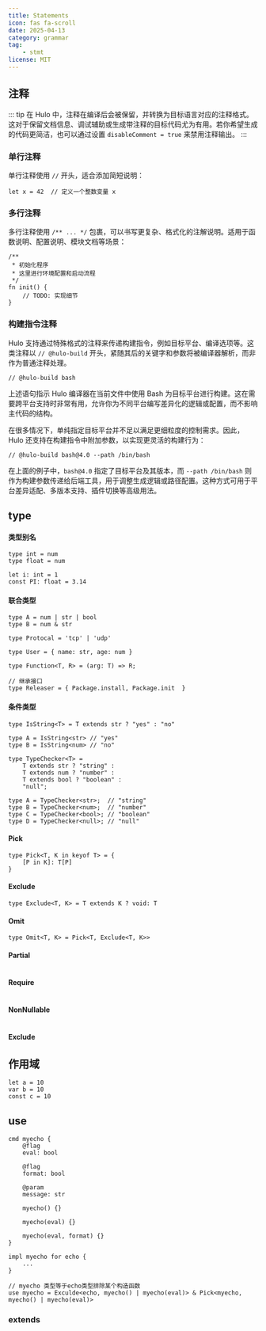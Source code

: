```yaml
---
title: Statements
icon: fas fa-scroll
date: 2025-04-13
category: grammar
tag: 
    - stmt
license: MIT
---
```


## 注释

::: tip 
在 Hulo 中，注释在编译后会被保留，并转换为目标语言对应的注释格式。这对于保留文档信息、调试辅助或生成带注释的目标代码尤为有用。若你希望生成的代码更简洁，也可以通过设置 `disableComment = true` 来禁用注释输出。
:::

### 单行注释

单行注释使用 `//` 开头，适合添加简短说明：
```hulo
let x = 42  // 定义一个整数变量 x
```

### 多行注释

多行注释使用 `/** ... */` 包裹，可以书写更复杂、格式化的注解说明。适用于函数说明、配置说明、模块文档等场景：

```hulo
/**
 * 初始化程序
 * 这里进行环境配置和启动流程
 */
fn init() {
    // TODO: 实现细节
}
```

### 构建指令注释

Hulo 支持通过特殊格式的注释来传递构建指令，例如目标平台、编译选项等。这类注释以 `// @hulo-build` 开头，紧随其后的关键字和参数将被编译器解析，而非作为普通注释处理。
```hulo
// @hulo-build bash
```

上述语句指示 Hulo 编译器在当前文件中使用 Bash 为目标平台进行构建。这在需要跨平台支持时非常有用，允许你为不同平台编写差异化的逻辑或配置，而不影响主代码的结构。

在很多情况下，单纯指定目标平台并不足以满足更细粒度的控制需求。因此，Hulo 还支持在构建指令中附加参数，以实现更灵活的构建行为：
```hulo
// @hulo-build bash@4.0 --path /bin/bash
```

在上面的例子中，`bash@4.0` 指定了目标平台及其版本，而 `--path /bin/bash` 则作为构建参数传递给后端工具，用于调整生成逻辑或路径配置。这种方式可用于平台差异适配、多版本支持、插件切换等高级用法。

## type

#### 类型别名
```hulo
type int = num
type float = num

let i: int = 1
const PI: float = 3.14
```

#### 联合类型
```hulo
type A = num | str | bool
type B = num & str

type Protocal = 'tcp' | 'udp'

type User = { name: str, age: num }

type Function<T, R> = (arg: T) => R;

// 继承接口
type Releaser = { Package.install, Package.init  }
```

#### 条件类型
```hulo
type IsString<T> = T extends str ? "yes" : "no"

type A = IsString<str> // "yes"
type B = IsString<num> // "no"

type TypeChecker<T> = 
    T extends str ? "string" :
    T extends num ? "number" :
    T extends bool ? "boolean" :
    "null";

type A = TypeChecker<str>;  // "string"
type B = TypeChecker<num>;  // "number"
type C = TypeChecker<bool>; // "boolean"
type D = TypeChecker<null>; // "null"
```

#### Pick
```hulo
type Pick<T, K in keyof T> = {
    [P in K]: T[P]
}
```

#### Exclude
```hulo
type Exclude<T, K> = T extends K ? void: T
```

#### Omit
```hulo
type Omit<T, K> = Pick<T, Exclude<T, K>>
```

#### Partial
```hulo

```

#### Require
```hulo

```

#### NonNullable
```hulo

```

#### Exclude

## 作用域

```hulo
let a = 10
var b = 10
const c = 10
```

## use
```hulo
cmd myecho {
    @flag
    eval: bool

    @flag
    format: bool

    @param
    message: str

    myecho() {}

    myecho(eval) {}

    myecho(eval, format) {}
}

impl myecho for echo {
    ...
}

// myecho 类型等于echo类型排除某个构造函数
use myecho = Exculde<echo, myecho() | myecho(eval)> & Pick<myecho, myecho() | myecho(eval)>
```

### extends